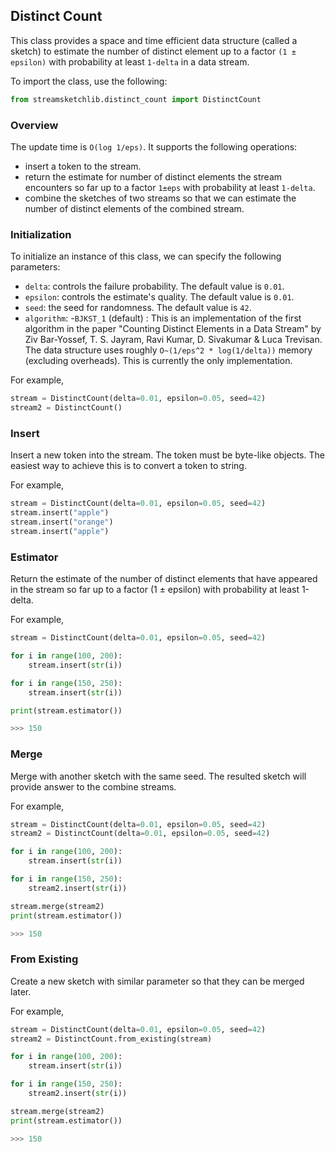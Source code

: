 ## Distinct Count

This class provides a space and time efficient data structure (called a sketch) to estimate the number of distinct element up to a factor `(1 ± epsilon)` with probability at least `1-delta` in a data stream.


To import the class, use the following:

```python
from streamsketchlib.distinct_count import DistinctCount
```

### Overview

The update time is `O(log 1/eps)`. It supports the following operations:

- insert a token to the stream.
- return the estimate for number of distinct elements the stream encounters so far up to a factor `1±eps` with probability at least `1-delta`.
- combine the sketches of two streams so that we can estimate the number of distinct elements of the combined stream.

### Initialization

To initialize an instance of this class, we can specify the following parameters:

- `delta`: controls the failure probability. The default value is `0.01`.
- `epsilon`: controls the estimate's quality. The default value is `0.01`.
- `seed`: the seed for randomness. The default value is `42`.
- `algorithm`:
    -`BJKST_1` (default) : This is an implementation of the first algorithm in the paper "Counting Distinct Elements in a Data Stream" by Ziv Bar-Yossef, T. S. Jayram, Ravi Kumar, D. Sivakumar & Luca Trevisan. The data structure uses roughly `O~(1/eps^2 * log(1/delta))` memory (excluding overheads). This is currently the only implementation.

 

For example,

```python
stream = DistinctCount(delta=0.01, epsilon=0.05, seed=42)
stream2 = DistinctCount()
```

### Insert

Insert a new token into the stream. The token must be byte-like objects. The easiest way to achieve this is to convert a token to string.

For example,

```python
stream = DistinctCount(delta=0.01, epsilon=0.05, seed=42)
stream.insert("apple")
stream.insert("orange")
stream.insert("apple")
```

### Estimator

Return the estimate of the number of distinct elements that have appeared in the stream so far up to a factor (1 ± epsilon) with probability at least 1-delta.

For example,

```python
stream = DistinctCount(delta=0.01, epsilon=0.05, seed=42)

for i in range(100, 200):
    stream.insert(str(i))

for i in range(150, 250):
    stream.insert(str(i))

print(stream.estimator())

>>> 150

```

### Merge

Merge with another sketch with the same seed. The resulted sketch will provide answer to the combine streams.

For example,

```python
stream = DistinctCount(delta=0.01, epsilon=0.05, seed=42)
stream2 = DistinctCount(delta=0.01, epsilon=0.05, seed=42)

for i in range(100, 200):
    stream.insert(str(i))

for i in range(150, 250):
    stream2.insert(str(i))

stream.merge(stream2)
print(stream.estimator())

>>> 150

```

### From Existing 

Create a new sketch with similar parameter so that they can be merged later.

For example,

```python
stream = DistinctCount(delta=0.01, epsilon=0.05, seed=42)
stream2 = DistinctCount.from_existing(stream)

for i in range(100, 200):
    stream.insert(str(i))

for i in range(150, 250):
    stream2.insert(str(i))

stream.merge(stream2)
print(stream.estimator())

>>> 150

```